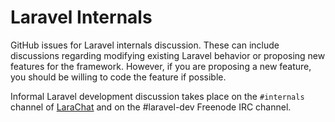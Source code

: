# Laravel Internals

GitHub issues for Laravel internals discussion. These can include discussions regarding modifying existing Laravel behavior or proposing new features for the framework. However, if you are proposing a new feature, you should be willing to code the feature if possible.

Informal Laravel development discussion takes place on the `#internals` channel of [LaraChat](http://larachat.co/) and on the #laravel-dev Freenode IRC channel.
